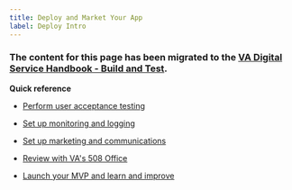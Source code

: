 ```yaml
---
title: Deploy and Market Your App
label: Deploy Intro
---
```


### The content for this page has been migrated to the <a title="go to VA Digital Service Handbook" href="https://department-of-veterans-affairs.github.io/va-digital-service-handbook/delivery/build-and-test/index.html" target="_blank">VA Digital Service Handbook - Build and Test</a>.


**Quick reference**

* <a title="go to uat" href="https://department-of-veterans-affairs.github.io/va-digital-service-handbook/resources/more/uat." target="_blank">Perform user acceptance testing</a>

* <a title="go to live service details" href="https://department-of-veterans-affairs.github.io/va-digital-service-handbook/resources/more/service-details." target="_blank">Set up monitoring and logging</a>

* <a title="go to communications" href="https://department-of-veterans-affairs.github.io/va-digital-service-handbook/resources/more/marcom." target="_blank">Set up marketing and communications</a>

* <a title="go to va 508" href="https://department-of-veterans-affairs.github.io/va-digital-service-handbook/resources/more/va508." target="_blank">Review with VA's 508 Office</a>

* <a title="go to learn and improve" href="https://department-of-veterans-affairs.github.io/va-digital-service-handbook/delivery/learn-and-improve." target="_blank">Launch your MVP and learn and improve</a>



<!--
Process:

1. [Create a launch plan](./): determine what criteria you'll use to know when you're ready to start driving live traffic to your application.

1. [Perform User Acceptance Testing](./):
1. [Set up monitoring and logging](./):
1. [Configure any alerts around saturation, error rate, latency, availability](./):
1. [Set rate limits](./):
1. [Communicate the upcoming launch](./): send information about your product out to teams like Call Centers, stakeholders, anyone else who may play a role in supporting your application once it's live. As a sample, reference the product guide that Vets.gov uses to update teams of new products launching.
1. [Schedule a walkthrough with VA's 508 Office](./): in addition to automated 508 testing, it's important to have the 508 Office walk through your application as they may be able to catch more nuanced challenges you'll want to resolve prior to launch.
1. [Launch and monitor](./):
-->
